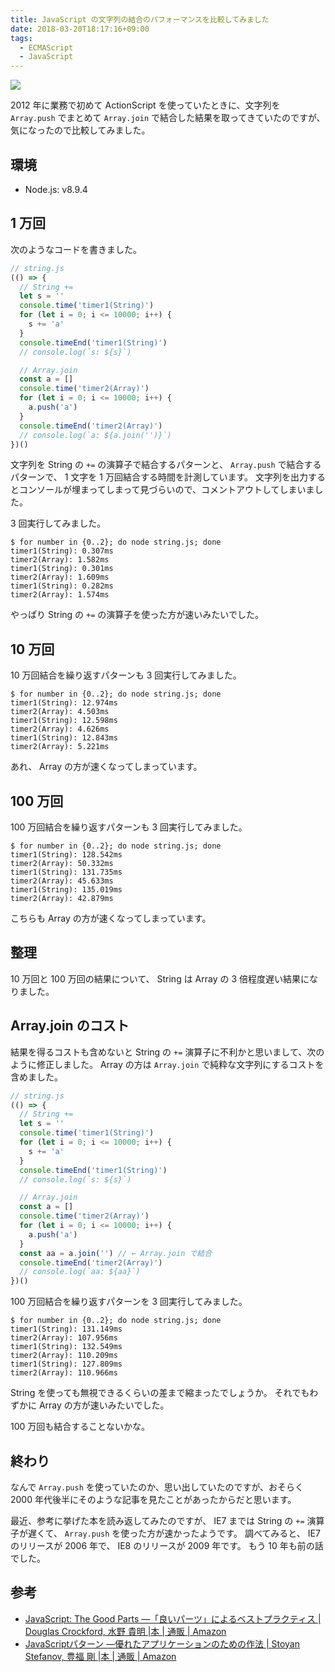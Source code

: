 ```yaml
---
title: JavaScript の文字列の結合のパフォーマンスを比較してみました
date: 2018-03-20T18:17:16+09:00
tags:
  - ECMAScript
  - JavaScript
---
```


![](https://cdn.mdn.mozilla.net/static/img/web-docs-sprite.22a6a085cf14.svg)

<!--more-->

2012 年に業務で初めて ActionScript を使っていたときに、文字列を `Array.push` でまとめて `Array.join` で結合した結果を取ってきていたのですが、気になったので比較してみました。

## 環境

* Node.js: v8.9.4

## 1 万回

次のようなコードを書きました。

```javascript
// string.js
(() => {
  // String +=
  let s = ''
  console.time('timer1(String)')
  for (let i = 0; i <= 10000; i++) {
    s += 'a'
  }
  console.timeEnd('timer1(String)')
  // console.log(`s: ${s}`)

  // Array.join
  const a = []
  console.time('timer2(Array)')
  for (let i = 0; i <= 10000; i++) {
    a.push('a')
  }
  console.timeEnd('timer2(Array)')
  // console.log(`a: ${a.join('')}`)
})()
```

文字列を String の `+=` の演算子で結合するパターンと、 `Array.push` で結合するパターンで、 1 文字を 1 万回結合する時間を計測しています。
文字列を出力するとコンソールが埋まってしまって見づらいので、コメントアウトしてしまいました。

3 回実行してみました。

```
$ for number in {0..2}; do node string.js; done
timer1(String): 0.307ms
timer2(Array): 1.582ms
timer1(String): 0.301ms
timer2(Array): 1.609ms
timer1(String): 0.282ms
timer2(Array): 1.574ms
```

やっぱり String の `+=` の演算子を使った方が速いみたいでした。

## 10 万回

10 万回結合を繰り返すパターンも 3 回実行してみました。

```
$ for number in {0..2}; do node string.js; done
timer1(String): 12.974ms
timer2(Array): 4.503ms
timer1(String): 12.598ms
timer2(Array): 4.626ms
timer1(String): 12.843ms
timer2(Array): 5.221ms
```

あれ、 Array の方が速くなってしまっています。

## 100 万回

100 万回結合を繰り返すパターンも 3 回実行してみました。

```
$ for number in {0..2}; do node string.js; done
timer1(String): 128.542ms
timer2(Array): 50.332ms
timer1(String): 131.735ms
timer2(Array): 45.633ms
timer1(String): 135.019ms
timer2(Array): 42.879ms
```

こちらも Array の方が速くなってしまっています。

## 整理

10 万回と 100 万回の結果について、 String は Array の 3 倍程度遅い結果になりました。

## Array.join のコスト

結果を得るコストも含めないと String の `+=` 演算子に不利かと思いまして、次のように修正しました。
Array の方は `Array.join` で純粋な文字列にするコストを含めました。

```javascript
// string.js
(() => {
  // String +=
  let s = ''
  console.time('timer1(String)')
  for (let i = 0; i <= 10000; i++) {
    s += 'a'
  }
  console.timeEnd('timer1(String)')
  // console.log(`s: ${s}`)

  // Array.join
  const a = []
  console.time('timer2(Array)')
  for (let i = 0; i <= 10000; i++) {
    a.push('a')
  }
  const aa = a.join('') // ← Array.join で結合
  console.timeEnd('timer2(Array)')
  // console.log(`aa: ${aa}`)
})()
```

100 万回結合を繰り返すパターンを 3 回実行してみました。

```
$ for number in {0..2}; do node string.js; done
timer1(String): 131.149ms
timer2(Array): 107.956ms
timer1(String): 132.549ms
timer2(Array): 110.209ms
timer1(String): 127.809ms
timer2(Array): 110.966ms
```

String を使っても無視できるくらいの差まで縮まったでしょうか。
それでもわずかに Array の方が速いみたいでした。

100 万回も結合することないかな。

## 終わり

なんで `Array.push` を使っていたのか、思い出していたのですが、おそらく 2000 年代後半にそのような記事を見たことがあったからだと思います。

最近、参考に挙げた本を読み返してみたのですが、 IE7 までは String の `+=` 演算子が遅くて、 `Array.push` を使った方が速かったようです。
調べてみると、 IE7 のリリースが 2006 年で、 IE8 のリリースが 2009 年です。
もう 10 年も前の話でした。

## 参考

* [JavaScript: The Good Parts ―「良いパーツ」によるベストプラクティス | Douglas Crockford, 水野 貴明 |本 | 通販 | Amazon](https://www.amazon.co.jp/JavaScript-Parts-―「良いパーツ」によるベストプラクティス-Douglas-Crockford/dp/4873113911)
* [JavaScriptパターン ―優れたアプリケーションのための作法 | Stoyan Stefanov, 豊福 剛 |本 | 通販 | Amazon](https://www.amazon.co.jp/JavaScriptパターン-―優れたアプリケーションのための作法-Stoyan-Stefanov/dp/4873114888/ref=pd_bxgy_14_3/356-9902741-0278004?_encoding=UTF8&psc=1&refRID=8ZJNDEZXH4TTN2097WRW)

